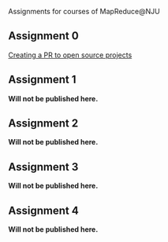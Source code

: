 Assignments for courses of MapReduce@NJU

## Assignment 0
[Creating a PR to open source projects](Task-0.md)

## Assignment 1
**Will not be published here.**

## Assignment 2
**Will not be published here.**

## Assignment 3
**Will not be published here.**

## Assignment 4
**Will not be published here.**
